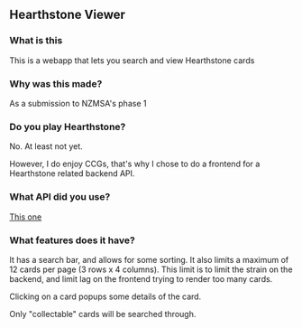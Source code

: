 ## Hearthstone Viewer

### What is this

This is a webapp that lets you search and view Hearthstone cards

### Why was this made?

As a submission to NZMSA's phase 1

### Do you play Hearthstone?

No. At least not yet.

However, I do enjoy CCGs, that's why I chose to do a frontend for a Hearthstone related backend API.

### What API did you use?

[This one](https://hearthstonejson.com/)

### What features does it have?

It has a search bar, and allows for some sorting.
It also limits a maximum of 12 cards per page (3 rows x 4 columns). This limit is to limit the strain on the backend, and limit lag on the frontend trying to render too many cards.

Clicking on a card popups some details of the card.

Only "collectable" cards will be searched through.
